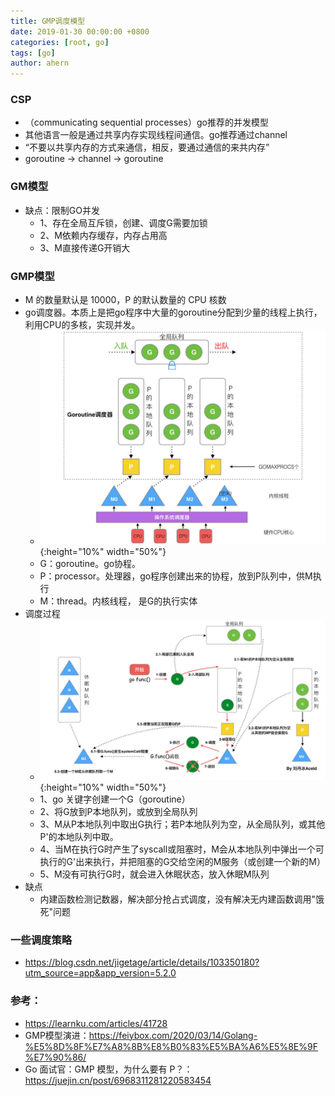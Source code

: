 ```yaml
---
title: GMP调度模型
date: 2019-01-30 00:00:00 +0800
categories: [root, go]
tags: [go]
author: ahern
---
```


### CSP

- （communicating sequential processes）go推荐的并发模型
- 其他语言一般是通过共享内存实现线程间通信。go推荐通过channel
- “不要以共享内存的方式来通信，相反，要通过通信的来共内存”
- goroutine -> channel -> goroutine

### GM模型
- 缺点：限制GO并发
  - 1、存在全局互斥锁，创建、调度G需要加锁
  - 2、M依赖内存缓存，内存占用高
  - 3、M直接传递G开销大

### GMP模型
- M 的数量默认是 10000，P 的默认数量的 CPU 核数
- go调度器。本质上是把go程序中大量的goroutine分配到少量的线程上执行，利用CPU的多核，实现并发。
  - ![GMP调度模型](https://raw.githubusercontent.com/li-zeyuan/access/master/img/20210130115056.jpeg){:height="10%" width="50%"}
  - G：goroutine。go协程。
  - P：processor。处理器，go程序创建出来的协程，放到P队列中，供M执行
  - M：thread。内核线程， 是G的执行实体
- 调度过程
  - ![调度过程](https://raw.githubusercontent.com/li-zeyuan/access/master/img/20210130115135.jpeg){:height="10%" width="50%"}
  - 1、go 关键字创建一个G（goroutine）
  - 2、将G放到P本地队列，或放到全局队列
  - 3、M从P本地队列中取出G执行；若P本地队列为空，从全局队列，或其他P'的本地队列中取。
  - 4、当M在执行G时产生了syscall或阻塞时，M会从本地队列中弹出一个可执行的G'出来执行，并把阻塞的G交给空闲的M服务（或创建一个新的M）
  - 5、M没有可执行G时，就会进入休眠状态，放入休眠M队列
- 缺点
  - 内建函数检测记数器，解决部分抢占式调度，没有解决无内建函数调用"饿死"问题 
  
### 一些调度策略
- https://blog.csdn.net/jigetage/article/details/103350180?utm_source=app&app_version=5.2.0
  
### 参考：
  - https://learnku.com/articles/41728
  - GMP模型演进：https://feiybox.com/2020/03/14/Golang-%E5%8D%8F%E7%A8%8B%E8%B0%83%E5%BA%A6%E5%8E%9F%E7%90%86/
  - Go 面试官：GMP 模型，为什么要有 P？：https://juejin.cn/post/6968311281220583454
